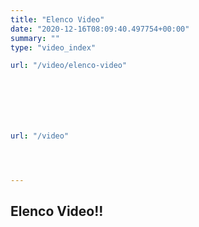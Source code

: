 ```yaml
---
title: "Elenco Video"
date: "2020-12-16T08:09:40.497754+00:00"
summary: ""
type: "video_index"

url: "/video/elenco-video"







url: "/video"




---
```




## Elenco Video!!






